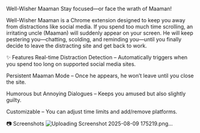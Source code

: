Well-Wisher Maaman
Stay focused—or face the wrath of Maaman!

Well-Wisher Maaman is a Chrome extension designed to keep you away from distractions like social media.
If you spend too much time scrolling, an irritating uncle (Maaman) will suddenly appear on your screen.
He will keep pestering you—chatting, scolding, and reminding you—until you finally decide to leave the distracting site and get back to work.

✨ Features
Real-time Distraction Detection – Automatically triggers when you spend too long on supported social media sites.

Persistent Maaman Mode – Once he appears, he won’t leave until you close the site.

Humorous but Annoying Dialogues – Keeps you amused but also slightly guilty.

Customizable – You can adjust time limits and add/remove platforms.

📷 Screenshots
![Uploading Screenshot 2025-08-09 175219.png…]()
